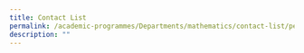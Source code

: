 ```yaml
---
title: Contact List
permalink: /academic-programmes/Departments/mathematics/contact-list/permalink
description: ""
---
```

